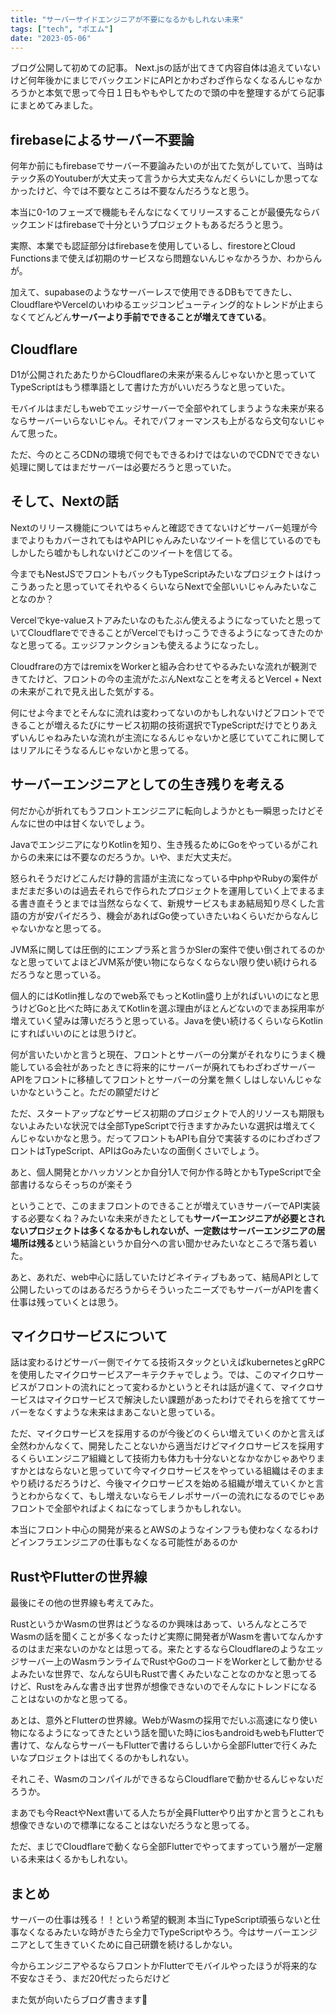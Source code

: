 ```yaml
---
title: "サーバーサイドエンジニアが不要になるかもしれない未来"
tags: ["tech", "ポエム"]
date: "2023-05-06"
---
```


ブログ公開して初めての記事。
Next.jsの話が出てきて内容自体は追えていないけど何年後かにまじでバックエンドにAPIとかわざわざ作らなくなるんじゃなかろうかと本気で思って今日１日もやもやしてたので頭の中を整理するがてら記事にまとめてみました。

## firebaseによるサーバー不要論

何年か前にもfirebaseでサーバー不要論みたいのが出てた気がしていて、当時はテック系のYoutuberが大丈夫って言うから大丈夫なんだくらいにしか思ってなかったけど、今では不要なところは不要なんだろうなと思う。

本当に0-1のフェーズで機能もそんなになくてリリースすることが最優先ならバックエンドはfirebaseで十分というプロジェクトもあるだろうと思う。

実際、本業でも認証部分はfirebaseを使用しているし、firestoreとCloud Functionsまで使えば初期のサービスなら問題ないんじゃなかろうか、わからんが。

加えて、supabaseのようなサーバーレスで使用できるDBもでてきたし、CloudflareやVercelのいわゆるエッジコンピューティング的なトレンドが止まらなくてどんどん**サーバーより手前でできることが増えてきている**。

## Cloudflare

D1が公開されたあたりからCloudflareの未来が来るんじゃないかと思っていてTypeScriptはもう標準語として書けた方がいいだろうなと思っていた。

モバイルはまだしもwebでエッジサーバーで全部やれてしまうような未来が来るならサーバーいらないじゃん。それでパフォーマンスも上がるなら文句ないじゃんて思った。

ただ、今のところCDNの環境で何でもできるわけではないのでCDNでできない処理に関してはまだサーバーは必要だろうと思っていた。

## そして、Nextの話

Nextのリリース機能についてはちゃんと確認できてないけどサーバー処理が今までよりもカバーされてもはやAPIじゃんみたいなツイートを信じているのでもしかしたら嘘かもしれないけどこのツイートを信じてる。

今までもNestJSでフロントもバックもTypeScriptみたいなプロジェクトはけっこうあったと思っていてそれやるくらいならNextで全部いいじゃんみたいなことなのか？

Vercelでkye-valueストアみたいなのもたぶん使えるようになっていたと思っていてCloudflareでできることがVercelでもけっこうできるようになってきたのかなと思ってる。エッジファンクションも使えるようになったし。

Cloudfrareの方ではremixをWorkerと組み合わせてやるみたいな流れが観測できてたけど、フロントの今の主流がたぶんNextなことを考えるとVercel + Nextの未来がこれで見え出した気がする。

何にせよ今までとそんなに流れは変わってないのかもしれないけどフロントでできることが増えるたびにサービス初期の技術選択でTypeScriptだけでとりあえずいんじゃねみたいな流れが主流になるんじゃないかと感じていてこれに関してはリアルにそうなるんじゃないかと思ってる。

## サーバーエンジニアとしての生き残りを考える

何だか心が折れてもうフロントエンジニアに転向しようかとも一瞬思ったけどそんなに世の中は甘くないでしょう。

JavaでエンジニアになりKotlinを知り、生き残るためにGoをやっているがこれからの未来には不要なのだろうか。いや、まだ大丈夫だ。

怒られそうだけどこんだけ静的言語が主流になっている中phpやRubyの案件がまだまだ多いのは過去それらで作られたプロジェクトを運用していく上でまるまる書き直そうとまでは当然ならなくて、新規サービスもまあ結局知り尽くした言語の方が安パイだろう、機会があればGo使っていきたいねくらいだからなんじゃないかなと思ってる。

JVM系に関しては圧倒的にエンプラ系と言うかSIerの案件で使い倒されてるのかなと思っていてよほどJVM系が使い物にならなくならない限り使い続けられるだろうなと思っている。

個人的にはKotlin推しなのでweb系でもっとKotlin盛り上がればいいのになと思うけどGoと比べた時にあえてKotlinを選ぶ理由がほとんどないのでまあ採用率が増えていく望みは薄いだろうと思っている。Javaを使い続けるくらいならKotlinにすればいいのにとは思うけど。

何が言いたいかと言うと現在、フロントとサーバーの分業がそれなりにうまく機能している会社があったときに将来的にサーバーが廃れてもわざわざサーバーAPIをフロントに移植してフロントとサーバーの分業を無くしはしないんじゃないかなということ。ただの願望だけど

ただ、スタートアップなどサービス初期のプロジェクトで人的リソースも期限もないよみたいな状況では全部TypeScriptで行きますかみたいな選択は増えてくんじゃないかなと思う。だってフロントもAPIも自分で実装するのにわざわざフロントはTypeScript、APIはGoみたいなの面倒くさいでしょう。

あと、個人開発とかハッカソンとか自分1人で何か作る時とかもTypeScriptで全部書けるならそっちのが楽そう

ということで、このままフロントのできることが増えていきサーバーでAPI実装する必要なくね？みたいな未来がきたとしても**サーバーエンジニアが必要とされないプロジェクトは多くなるかもしれないが、一定数はサーバーエンジニアの居場所は残る**という結論というか自分への言い聞かせみたいなところで落ち着いた。

あと、あれだ、web中心に話していたけどネイティブもあって、結局APIとして公開したいってのはあるだろうからそういったニーズでもサーバーがAPIを書く仕事は残っていくとは思う。

## マイクロサービスについて

話は変わるけどサーバー側でイケてる技術スタックといえばkubernetesとgRPCを使用したマイクロサービスアーキテクチャでしょう。では、このマイクロサービスがフロントの流れにとって変わるかというとそれは話が違くて、マイクロサービスはマイクロサービスで解決したい課題があったわけでそれらを捨ててサーバーをなくすような未来はまあこないと思っている。

ただ、マイクロサービスを採用するのが今後どのくらい増えていくのかと言えば全然わかんなくて、開発したことないから適当だけどマイクロサービスを採用するくらいエンジニア組織として技術力も体力も十分ないとなかなかじゃあやりますかとはならないと思っていて今マイクロサービスをやっている組織はそのままやり続けるだろうけど、今後マイクロサービスを始める組織が増えていくかと言うとわからなくて、もし増えないならモノレポサーバーの流れになるのでじゃあフロントで全部やればよくねになってしまうかもしれない。

本当にフロント中心の開発が来るとAWSのようなインフラも使わなくなるわけどインフラエンジニアの仕事もなくなる可能性があるのか

## RustやFlutterの世界線

最後にその他の世界線も考えてみた。

RustというかWasmの世界はどうなるのか興味はあって、いろんなところでWasmの話を聞くことが多くなったけど実際に開発者がWasmを書いてなんかするのはまだ来ないのかなとは思ってる。来たとするならCloudflareのようなエッジサーバー上のWasmランライムでRustやGoのコードをWorkerとして動かせるよみたいな世界で、なんならUIもRustで書くみたいなことなのかなと思ってるけど、Rustをみんな書き出す世界が想像できないのでそんなにトレンドになることはないのかなと思ってる。

あとは、意外とFlutterの世界線。WebがWasmの採用でだいぶ高速になり使い物になるようになってきたという話を聞いた時にiosもandroidもwebもFlutterで書けて、なんならサーバーもFlutterで書けるらしいから全部Flutterで行くみたいなプロジェクトは出てくるのかもしれない。

それこそ、WasmのコンパイルができるならCloudflareで動かせるんじゃないだろうか。

まあでも今ReactやNext書いてる人たちが全員Flutterやり出すかと言うとこれも想像できないので標準になることはないだろうなと思ってる。

ただ、まじでCloudflareで動くなら全部Flutterでやってますっていう層が一定層いる未来はくるかもしれない。

## まとめ

サーバーの仕事は残る！！という希望的観測
本当にTypeScript頑張らないと仕事なくなるみたいな時がきたら全力でTypeScriptやろう。今はサーバーエンジニアとして生きていくために自己研鑽を続けるしかない。


今からエンジニアやるならフロントかFlutterでモバイルやったほうが将来的な不安なさそう、まだ20代だったらだけど

また気が向いたらブログ書きます🐼